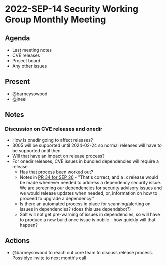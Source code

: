 # 2022-SEP-14 Security Working Group Monthly Meeting

## Agenda

* Last meeting notes
* CVE releases
* Project board
* Any other issues

## Present

* @barneysowood
* @jneel

## Notes

### Discussion on CVE releases and onedir

* How is onedir going to affect releases?
* 3005 will be supported until 2024-02-24 so normal releases will have to be supported until then
* Will that have an impact on release process?
* For onedir releases, CVE issues in bundled dependencies will require a release
  * Has that process been worked out?
  * Notes in [PR 34 for SEP 26](https://github.com/saltstack/salt-enhancement-proposals/pull/34#issuecomment-687292534) - "That's correct, and a .x release would be made whenever needed to address a dependency security issue. We are screening our dependencies for security advisory issues and we would release updates when needed, or, information on how to proceed to upgrade a dependency."
  * Is there an automated process in place for scanning/alerting on issues in dependencies? (does this use dependabot?)
  * Salt will not get pre-warning of issues in dependencies, so will have to produce a new build once issue is public - how quickly will that happen?

## Actions

* @barneysowood to reach out core team to discuss release process. Possiblye invite to next month's call
